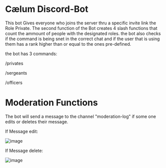 # Cælum Discord-Bot

This bot Gives everyone who joins the server thru a specific invite link the Role Private. 
The second function of the Bot creates 4 slash functions that count the ammount of people with the designated roles.
the bot also checks if the command is being snet in the correct chat and if the user that is using them has a rank higher than or equal to the ones pre-defined.

the bot has 3 commands:

/privates

/sergeants

/officers


# Moderation Functions

The bot will send a message to the channel "moderation-log" if some one edits or deletes their message.

If Message edit:

![image](https://user-images.githubusercontent.com/75133815/228279206-c360f212-b32d-4549-934a-9c47013f8de4.png)

If Message delete:

![image](https://user-images.githubusercontent.com/75133815/228279411-226b7e96-df9c-4a5f-9b7c-3f98ff688bd0.png)

